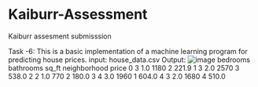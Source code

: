 # Kaiburr-Assessment
Kaiburr assesment submisssion



Task -6:
This is a basic implementation of a machine learning program for predicting house prices. 
input: house_data.csv
Output: ![image](https://user-images.githubusercontent.com/58079264/226988936-c962fc4b-5373-44bc-a9c9-c0ed3b0c1d69.png)
   bedrooms  bathrooms  sq_ft  neighborhood  price
0         3        1.0   1180             2  221.9
1         3        2.0   2570             3  538.0
2         2        1.0    770             2  180.0
3         4        3.0   1960             1  604.0
4         3        2.0   1680             4  510.0

